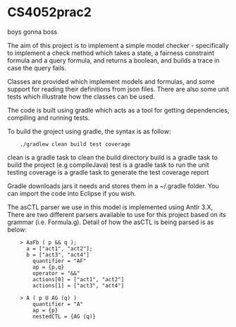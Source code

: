 # CS4052prac2
boys gonna boss

The aim of this project is to implement a simple model checker - specifically to implement
a check method which takes a state, a fairness constraint formula and a query formula, and
returns a boolean, and builds a trace in case the query fails.

Classes are provided which implement models and formulas, and some support for reading
their definitions from json files. There are also some unit tests which illustrate how the
classes can be used.

The code is built using gradle which acts as a tool for getting dependencies, compiling
and running tests.

To build the groject using gradle, the syntax is as follow:
```
	./gradlew clean build test coverage

```
clean is a gradle task to clean the build directory
build is a gradle task to build the project (e.g compileJava)
test is a gradle task to run the unit testing
coverage is a gradle task to generate the test coverage report

Gradle downloads jars it needs and stores them in a ~/.gradle folder.
You can import the code into Eclipse if you wish.


The asCTL parser we use in this model is implemented using Antlr 3.X, 
There are two different parsers available to use for this project based on its grammar 
(i.e. Formula.g). Detail of how the asCTL is being parsed is as below:

```
	> AaFb ( p && q ); 
	  a = ["act1", "act2"];
	  b = ["act3", "act4"]
		quantifier = "AF"
		ap = {p,q}
		operator = "&&"
		actions[0] = ["act1", "act2"]
		actions[1] = ["act3", "act4"]

	> A ( p U AG (q) )
		quantifier = "A"
		ap = {p}
		nestedCTL = {AG (q)}
